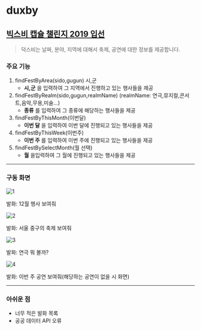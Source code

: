 # duxby
## [빅스비 캡슐 챌린지 2019 입선](https://bixby.developer.samsung.com/newsroom/ko-kr/%EA%B3%B5%EC%A7%80-%E2%80%98%EB%B9%85%EC%8A%A4%EB%B9%84-%EC%BA%A1%EC%8A%90-%EC%B1%8C%EB%A6%B0%EC%A7%80-2019-%EA%B2%B0%EC%84%A0-%EC%A7%84%EC%B6%9C%EC%9E%91-%EB%B0%8F-%EC%9E%85%EC%84%A0%EC%9E%91%EC%9D%84-%EB%B0%9C%ED%91%9C%ED%95%A9%EB%8B%88%EB%8B%A4)
> 덕스비는 날짜, 분야, 지역에 대해서 축제, 공연에 대한 정보를 제공합니다.

### 주요 기능
 1. findFestByArea(sido,gugun) 시,군
    - __시,군__ 을 입력하여 그 지역에서 진행하고 있는 행사들을 제공
 2. findFestByRealm(sido,gugun,realmName) (realmName: 연극,뮤지컬,콘서트,음악,무용,미술...)
    - __종류__ 를 입력하여 그 종류에 해당하는 행사들을 제공
 3. findFestByThisMonth(이번달)
    - __이번 달__ 을 입력하여 이번 달에 진행되고 있는 행사들을 제공
 4. findFestByThisWeek(이번주)
    - __이번 주__ 를 입력하여 이번 주에 진행되고 있는 행사들을 제공
 5. findFestBySelectMonth(월 선택)
    - __월__ 을입력하여 그 월에 진행되고 있는 행사들을 제공   
    
---

### 구동 화면
![1](./img/12.png)

발화: 12월 행사 보여줘

![2](./img/sido.png)

발화: 서울 중구의 축제 보여줘

![3](./img/realmName.png)

발화: 연극 뭐 볼까?

![4](./img/thisweek.png)

발화: 이번 주 공연 보여줘(해당하는 공연이 없을 시 화면)

---

### 아쉬운 점
 * 너무 적은 발화 목록
 * 공공 데이터 API 오류
